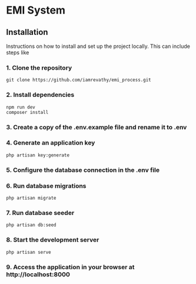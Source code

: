 # EMI System


## Installation

Instructions on how to install and set up the project locally. This can include steps like

### 1. Clone the repository 
```
git clone https://github.com/iamrevathy/emi_process.git
```
### 2. Install dependencies
```
npm run dev
composer install
```
### 3. Create a copy of the .env.example file and rename it to .env
### 4. Generate an application key
```
php artisan key:generate
```
### 5. Configure the database connection in the .env file
### 6. Run database migrations
```
php artisan migrate
```
### 7. Run database seeder 
```
php artisan db:seed
```
### 8. Start the development server
```
php artisan serve
```
### 9. Access the application in your browser at http://localhost:8000


